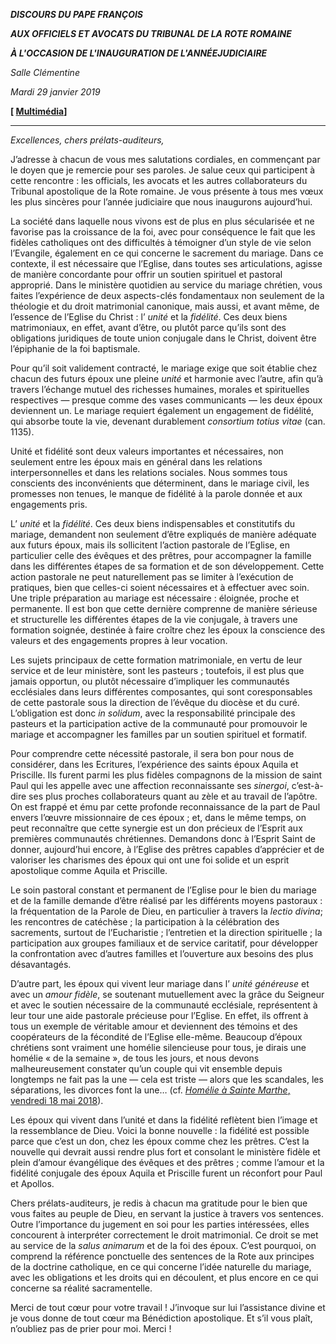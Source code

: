 ***DISCOURS DU PAPE FRANÇOIS***

***AUX OFFICIELS ET AVOCATS DU TRIBUNAL DE LA ROTE ROMAINE***

***À L'OCCASION DE L'INAUGURATION DE L'ANNÉE******JUDICIAIRE***

*Salle Clémentine*

*Mardi 29 janvier 2019*

**[ [Multimédia](http://w2.vatican.va/content/francesco/fr/events/event.dir.html/content/vaticanevents/fr/2019/1/29/rota-romana.html)]**

* * *

*Excellences, chers prélats-auditeurs,*

J’adresse à chacun de vous mes salutations cordiales, en commençant par le doyen que je remercie pour ses paroles. Je salue ceux qui participent à cette rencontre : les officials, les avocats et les autres collaborateurs du Tribunal apostolique de la Rote romaine. Je vous présente à tous mes vœux les plus sincères pour l’année judiciaire que nous inaugurons aujourd’hui.

La société dans laquelle nous vivons est de plus en plus sécularisée et ne favorise pas la croissance de la foi, avec pour conséquence le fait que les fidèles catholiques ont des difficultés à témoigner d’un style de vie selon l’Evangile, également en ce qui concerne le sacrement du mariage. Dans ce contexte, il est nécessaire que l’Eglise, dans toutes ses articulations, agisse de manière concordante pour offrir un soutien spirituel et pastoral approprié. Dans le ministère quotidien au service du mariage chrétien, vous faites l’expérience de deux aspects-clés fondamentaux non seulement de la théologie et du droit matrimonial canonique, mais aussi, et avant même, de l’essence de l’Eglise du Christ : l’ *unité* et la *fidélité*. Ces deux biens matrimoniaux, en effet, avant d’être, ou plutôt parce qu’ils sont des obligations juridiques de toute union conjugale dans le Christ, doivent être l’épiphanie de la foi baptismale.

Pour qu’il soit validement contracté, le mariage exige que soit établie chez chacun des futurs époux une pleine *unité* et harmonie avec l’autre, afin qu’à travers l’échange mutuel des richesses humaines, morales et spirituelles respectives — presque comme des vases communicants — les deux époux deviennent un. Le mariage requiert également un engagement de fidélité, qui absorbe toute la vie, devenant durablement *consortium totius vitae* (can. 1135).

Unité et fidélité sont deux valeurs importantes et nécessaires, non seulement entre les époux mais en général dans les relations interpersonnelles et dans les relations sociales. Nous sommes tous conscients des inconvénients que déterminent, dans le mariage civil, les promesses non tenues, le manque de fidélité à la parole donnée et aux engagements pris.

L’ *unité* et la *fidélité*. Ces deux biens indispensables et constitutifs du mariage, demandent non seulement d’être expliqués de manière adéquate aux futurs époux, mais ils sollicitent l’action pastorale de l’Eglise, en particulier celle des évêques et des prêtres, pour accompagner la famille dans les différentes étapes de sa formation et de son développement. Cette action pastorale ne peut naturellement pas se limiter à l’exécution de pratiques, bien que celles-ci soient nécessaires et à effectuer avec soin. Une triple préparation au mariage est nécessaire : éloignée, proche et permanente. Il est bon que cette dernière comprenne de manière sérieuse et structurelle les différentes étapes de la vie conjugale, à travers une formation soignée, destinée à faire croître chez les époux la conscience des valeurs et des engagements propres à leur vocation.

Les sujets principaux de cette formation matrimoniale, en vertu de leur service et de leur ministère, sont les pasteurs ; toutefois, il est plus que jamais opportun, ou plutôt nécessaire d’impliquer les communautés ecclésiales dans leurs différentes composantes, qui sont coresponsables de cette pastorale sous la direction de l’évêque du diocèse et du curé. L’obligation est donc *in solidum*, avec la responsabilité principale des pasteurs et la participation active de la communauté pour promouvoir le mariage et accompagner les familles par un soutien spirituel et formatif.

Pour comprendre cette nécessité pastorale, il sera bon pour nous de considérer, dans les Ecritures, l’expérience des saints époux Aquila et Priscille. Ils furent parmi les plus fidèles compagnons de la mission de saint Paul qui les appelle avec une affection reconnaissante ses *sinergoi*, c’est-à-dire ses plus proches collaborateurs quant au zèle et au travail de l’apôtre. On est frappé et ému par cette profonde reconnaissance de la part de Paul envers l’œuvre missionnaire de ces époux ; et, dans le même temps, on peut reconnaître que cette synergie est un don précieux de l’Esprit aux premières communautés chrétiennes. Demandons donc à l’Esprit Saint de donner, aujourd’hui encore, à l’Eglise des prêtres capables d’apprécier et de valoriser les charismes des époux qui ont une foi solide et un esprit apostolique comme Aquila et Priscille.

Le soin pastoral constant et permanent de l’Eglise pour le bien du mariage et de la famille demande d’être réalisé par les différents moyens pastoraux : la fréquentation de la Parole de Dieu, en particulier à travers la *lectio divina*; les rencontres de catéchèse ; la participation à la célébration des sacrements, surtout de l’Eucharistie ; l’entretien et la direction spirituelle ; la participation aux groupes familiaux et de service caritatif, pour développer la confrontation avec d’autres familles et l’ouverture aux besoins des plus désavantagés.

D’autre part, les époux qui vivent leur mariage dans l’ *unité généreuse* et avec un *amour fidèle*, se soutenant mutuellement avec la grâce du Seigneur et avec le soutien nécessaire de la communauté ecclésiale, représentent à leur tour une aide pastorale précieuse pour l’Eglise. En effet, ils offrent à tous un exemple de véritable amour et deviennent des témoins et des coopérateurs de la fécondité de l’Eglise elle-même. Beaucoup d’époux chrétiens sont vraiment une homélie silencieuse pour tous, je dirais une homélie « de la semaine », de tous les jours, et nous devons malheureusement constater qu’un couple qui vit ensemble depuis longtemps ne fait pas la une — cela est triste — alors que les scandales, les séparations, les divorces font la une… (cf. [*Homélie à Sainte Marthe*, vendredi 18 mai 2018](http://w2.vatican.va/content/francesco/fr/cotidie/2018/documents/papa-francesco-cotidie_20180518_la-boussole-du-pasteur.html)).

Les époux qui vivent dans l’unité et dans la fidélité reflètent bien l’image et la ressemblance de Dieu. Voici la bonne nouvelle : la fidélité est possible parce que c’est un don, chez les époux comme chez les prêtres. C’est la nouvelle qui devrait aussi rendre plus fort et consolant le ministère fidèle et plein d’amour évangélique des évêques et des prêtres ; comme l’amour et la fidélité conjugale des époux Aquila et Priscille furent un réconfort pour Paul et Apollos.

Chers prélats-auditeurs, je redis à chacun ma gratitude pour le bien que vous faites au peuple de Dieu, en servant la justice à travers vos sentences. Outre l’importance du jugement en soi pour les parties intéressées, elles concourent à interpréter correctement le droit matrimonial. Ce droit se met au service de la *salus animarum* et de la foi des époux. C’est pourquoi, on comprend la référence ponctuelle des sentences de la Rote aux principes de la doctrine catholique, en ce qui concerne l’idée naturelle du mariage, avec les obligations et les droits qui en découlent, et plus encore en ce qui concerne sa réalité sacramentelle.

Merci de tout cœur pour votre travail ! J’invoque sur lui l’assistance divine et je vous donne de tout cœur ma Bénédiction apostolique. Et s’il vous plaît, n’oubliez pas de prier pour moi. Merci !
